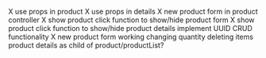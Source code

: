 X use props in product
X use props in details
X new product form in product controller
X show product click function to show/hide product form
X show product click function to show/hide product details
  implement UUID
  CRUD functionality
X   new product form working
    changing quantity
    deleting items
  product details as child of product/productList?
